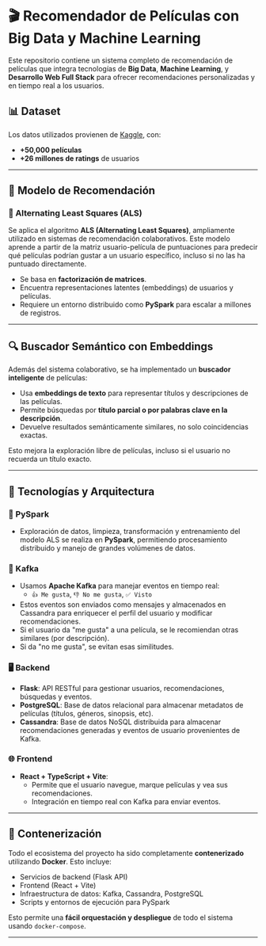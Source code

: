 # 🎬 Recomendador de Películas con Big Data y Machine Learning

Este repositorio contiene un sistema completo de recomendación de películas que integra tecnologías de **Big Data**, **Machine Learning**, y **Desarrollo Web Full Stack** para ofrecer recomendaciones personalizadas y en tiempo real a los usuarios.

## 📊 Dataset

Los datos utilizados provienen de [Kaggle](https://www.kaggle.com/), con:

- **+50,000 películas**
- **+26 millones de ratings** de usuarios

---

## 🧠 Modelo de Recomendación

### 🔄 Alternating Least Squares (ALS)

Se aplica el algoritmo **ALS (Alternating Least Squares)**, ampliamente utilizado en sistemas de recomendación colaborativos. Este modelo aprende a partir de la matriz usuario-película de puntuaciones para predecir qué películas podrían gustar a un usuario específico, incluso si no las ha puntuado directamente.

- Se basa en **factorización de matrices**.
- Encuentra representaciones latentes (embeddings) de usuarios y películas.
- Requiere un entorno distribuido como **PySpark** para escalar a millones de registros.

---

## 🔍 Buscador Semántico con Embeddings

Además del sistema colaborativo, se ha implementado un **buscador inteligente** de películas:

- Usa **embeddings de texto** para representar títulos y descripciones de las películas.
- Permite búsquedas por **título parcial o por palabras clave en la descripción**.
- Devuelve resultados semánticamente similares, no solo coincidencias exactas.

Esto mejora la exploración libre de películas, incluso si el usuario no recuerda un título exacto.

---

## 🔧 Tecnologías y Arquitectura

### 🧠 PySpark
- Exploración de datos, limpieza, transformación y entrenamiento del modelo ALS se realiza en **PySpark**, permitiendo procesamiento distribuido y manejo de grandes volúmenes de datos.

### 🔄 Kafka
- Usamos **Apache Kafka** para manejar eventos en tiempo real:
  - `👍 Me gusta`, `👎 No me gusta`, `✅ Visto`
- Estos eventos son enviados como mensajes y almacenados en Cassandra para enriquecer el perfil del usuario y modificar recomendaciones.
- Si el usuario da "me gusta" a una película, se le recomiendan otras similares (por descripción).
- Si da "no me gusta", se evitan esas similitudes.

### 🖥️ Backend
- **Flask**: API RESTful para gestionar usuarios, recomendaciones, búsquedas y eventos.
- **PostgreSQL**: Base de datos relacional para almacenar metadatos de películas (títulos, géneros, sinopsis, etc).
- **Cassandra**: Base de datos NoSQL distribuida para almacenar recomendaciones generadas y eventos de usuario provenientes de Kafka.

### 🌐 Frontend
- **React + TypeScript + Vite**:
  - Permite que el usuario navegue, marque películas y vea sus recomendaciones.
  - Integración en tiempo real con Kafka para enviar eventos.

---

## 🐳 Contenerización

Todo el ecosistema del proyecto ha sido completamente **contenerizado** utilizando **Docker**. Esto incluye:

- Servicios de backend (Flask API)
- Frontend (React + Vite)
- Infraestructura de datos: Kafka, Cassandra, PostgreSQL
- Scripts y entornos de ejecución para PySpark

Esto permite una **fácil orquestación y despliegue** de todo el sistema usando `docker-compose`.

---
